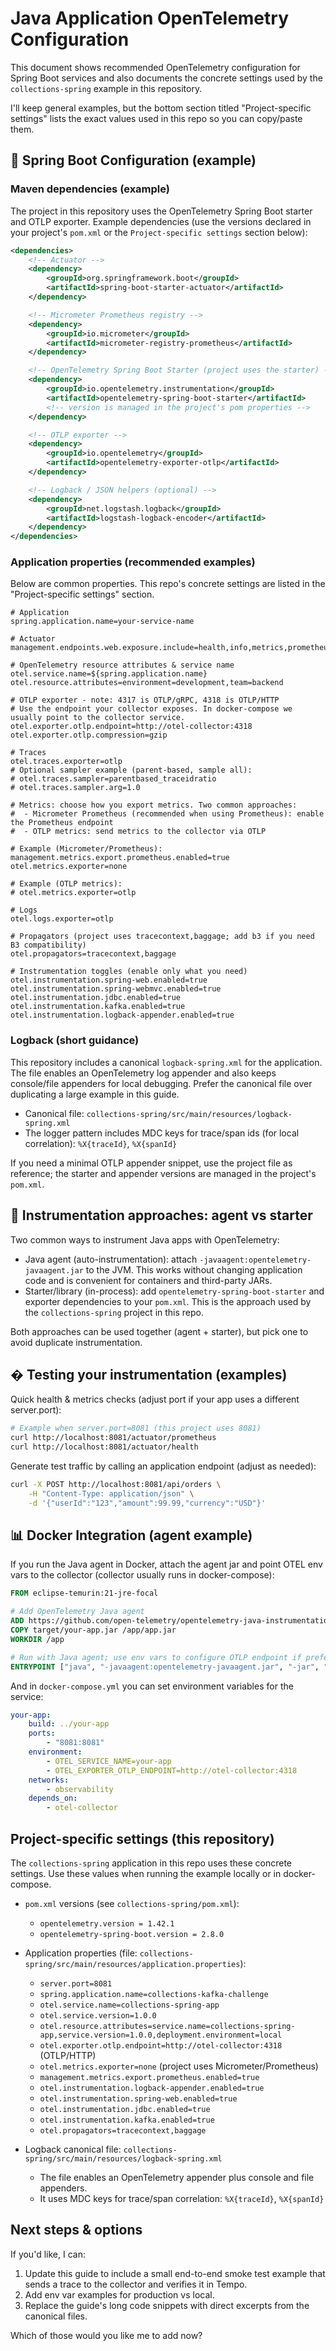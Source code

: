 # Java Application OpenTelemetry Configuration

This document shows recommended OpenTelemetry configuration for Spring Boot services and also documents the concrete settings used by the `collections-spring` example in this repository.

I'll keep general examples, but the bottom section titled "Project-specific settings" lists the exact values used in this repo so you can copy/paste them.

## 🔧 Spring Boot Configuration (example)

### Maven dependencies (example)

The project in this repository uses the OpenTelemetry Spring Boot starter and OTLP exporter. Example dependencies (use the versions declared in your project's `pom.xml` or the `Project-specific settings` section below):

```xml
<dependencies>
    <!-- Actuator -->
    <dependency>
        <groupId>org.springframework.boot</groupId>
        <artifactId>spring-boot-starter-actuator</artifactId>
    </dependency>

    <!-- Micrometer Prometheus registry -->
    <dependency>
        <groupId>io.micrometer</groupId>
        <artifactId>micrometer-registry-prometheus</artifactId>
    </dependency>

    <!-- OpenTelemetry Spring Boot Starter (project uses the starter) -->
    <dependency>
        <groupId>io.opentelemetry.instrumentation</groupId>
        <artifactId>opentelemetry-spring-boot-starter</artifactId>
        <!-- version is managed in the project's pom properties -->
    </dependency>

    <!-- OTLP exporter -->
    <dependency>
        <groupId>io.opentelemetry</groupId>
        <artifactId>opentelemetry-exporter-otlp</artifactId>
    </dependency>

    <!-- Logback / JSON helpers (optional) -->
    <dependency>
        <groupId>net.logstash.logback</groupId>
        <artifactId>logstash-logback-encoder</artifactId>
    </dependency>
</dependencies>
```

### Application properties (recommended examples)

Below are common properties. This repo's concrete settings are listed in the "Project-specific settings" section.

```properties
# Application
spring.application.name=your-service-name

# Actuator
management.endpoints.web.exposure.include=health,info,metrics,prometheus

# OpenTelemetry resource attributes & service name
otel.service.name=${spring.application.name}
otel.resource.attributes=environment=development,team=backend

# OTLP exporter - note: 4317 is OTLP/gRPC, 4318 is OTLP/HTTP
# Use the endpoint your collector exposes. In docker-compose we usually point to the collector service.
otel.exporter.otlp.endpoint=http://otel-collector:4318
otel.exporter.otlp.compression=gzip

# Traces
otel.traces.exporter=otlp
# Optional sampler example (parent-based, sample all):
# otel.traces.sampler=parentbased_traceidratio
# otel.traces.sampler.arg=1.0

# Metrics: choose how you export metrics. Two common approaches:
#  - Micrometer Prometheus (recommended when using Prometheus): enable the Prometheus endpoint
#  - OTLP metrics: send metrics to the collector via OTLP

# Example (Micrometer/Prometheus):
management.metrics.export.prometheus.enabled=true
otel.metrics.exporter=none

# Example (OTLP metrics):
# otel.metrics.exporter=otlp

# Logs
otel.logs.exporter=otlp

# Propagators (project uses tracecontext,baggage; add b3 if you need B3 compatibility)
otel.propagators=tracecontext,baggage

# Instrumentation toggles (enable only what you need)
otel.instrumentation.spring-web.enabled=true
otel.instrumentation.spring-webmvc.enabled=true
otel.instrumentation.jdbc.enabled=true
otel.instrumentation.kafka.enabled=true
otel.instrumentation.logback-appender.enabled=true
```

### Logback (short guidance)

This repository includes a canonical `logback-spring.xml` for the application. The file enables an OpenTelemetry log appender and also keeps console/file appenders for local debugging. Prefer the canonical file over duplicating a large example in this guide.

- Canonical file: `collections-spring/src/main/resources/logback-spring.xml`
- The logger pattern includes MDC keys for trace/span ids (for local correlation): `%X{traceId}`, `%X{spanId}`

If you need a minimal OTLP appender snippet, use the project file as reference; the starter and appender versions are managed in the project's `pom.xml`.

## 🚀 Instrumentation approaches: agent vs starter

Two common ways to instrument Java apps with OpenTelemetry:

- Java agent (auto-instrumentation): attach `-javaagent:opentelemetry-javaagent.jar` to the JVM. This works without changing application code and is convenient for containers and third-party JARs.
- Starter/library (in-process): add `opentelemetry-spring-boot-starter` and exporter dependencies to your `pom.xml`. This is the approach used by the `collections-spring` project in this repo.

Both approaches can be used together (agent + starter), but pick one to avoid duplicate instrumentation.

## � Testing your instrumentation (examples)

Quick health & metrics checks (adjust port if your app uses a different server.port):

```bash
# Example when server.port=8081 (this project uses 8081)
curl http://localhost:8081/actuator/prometheus
curl http://localhost:8081/actuator/health
```

Generate test traffic by calling an application endpoint (adjust as needed):

```bash
curl -X POST http://localhost:8081/api/orders \
    -H "Content-Type: application/json" \
    -d '{"userId":"123","amount":99.99,"currency":"USD"}'
```

## 📊 Docker Integration (agent example)

If you run the Java agent in Docker, attach the agent jar and point OTEL env vars to the collector (collector usually runs in docker-compose):

```dockerfile
FROM eclipse-temurin:21-jre-focal

# Add OpenTelemetry Java agent
ADD https://github.com/open-telemetry/opentelemetry-java-instrumentation/releases/latest/download/opentelemetry-javaagent.jar /app/opentelemetry-javaagent.jar
COPY target/your-app.jar /app/app.jar
WORKDIR /app

# Run with Java agent; use env vars to configure OTLP endpoint if preferred
ENTRYPOINT ["java", "-javaagent:opentelemetry-javaagent.jar", "-jar", "app.jar"]
```

And in `docker-compose.yml` you can set environment variables for the service:

```yaml
your-app:
    build: ../your-app
    ports:
        - "8081:8081"
    environment:
        - OTEL_SERVICE_NAME=your-app
        - OTEL_EXPORTER_OTLP_ENDPOINT=http://otel-collector:4318
    networks:
        - observability
    depends_on:
        - otel-collector
```

## Project-specific settings (this repository)

The `collections-spring` application in this repo uses these concrete settings. Use these values when running the example locally or in docker-compose.

- `pom.xml` versions (see `collections-spring/pom.xml`):
    - `opentelemetry.version = 1.42.1`
    - `opentelemetry-spring-boot.version = 2.8.0`

- Application properties (file: `collections-spring/src/main/resources/application.properties`):
    - `server.port=8081`
    - `spring.application.name=collections-kafka-challenge`
    - `otel.service.name=collections-spring-app`
    - `otel.service.version=1.0.0`
    - `otel.resource.attributes=service.name=collections-spring-app,service.version=1.0.0,deployment.environment=local`
    - `otel.exporter.otlp.endpoint=http://otel-collector:4318` (OTLP/HTTP)
    - `otel.metrics.exporter=none` (project uses Micrometer/Prometheus)
    - `management.metrics.export.prometheus.enabled=true`
    - `otel.instrumentation.logback-appender.enabled=true`
    - `otel.instrumentation.spring-web.enabled=true`
    - `otel.instrumentation.jdbc.enabled=true`
    - `otel.instrumentation.kafka.enabled=true`
    - `otel.propagators=tracecontext,baggage`

- Logback canonical file: `collections-spring/src/main/resources/logback-spring.xml`
    - The file enables an OpenTelemetry appender plus console and file appenders.
    - It uses MDC keys for trace/span correlation: `%X{traceId}`, `%X{spanId}`

## Next steps & options

If you'd like, I can:

1. Update this guide to include a small end-to-end smoke test example that sends a trace to the collector and verifies it in Tempo.
2. Add env var examples for production vs local.
3. Replace the guide's long code snippets with direct excerpts from the canonical files.

Which of those would you like me to add now?
